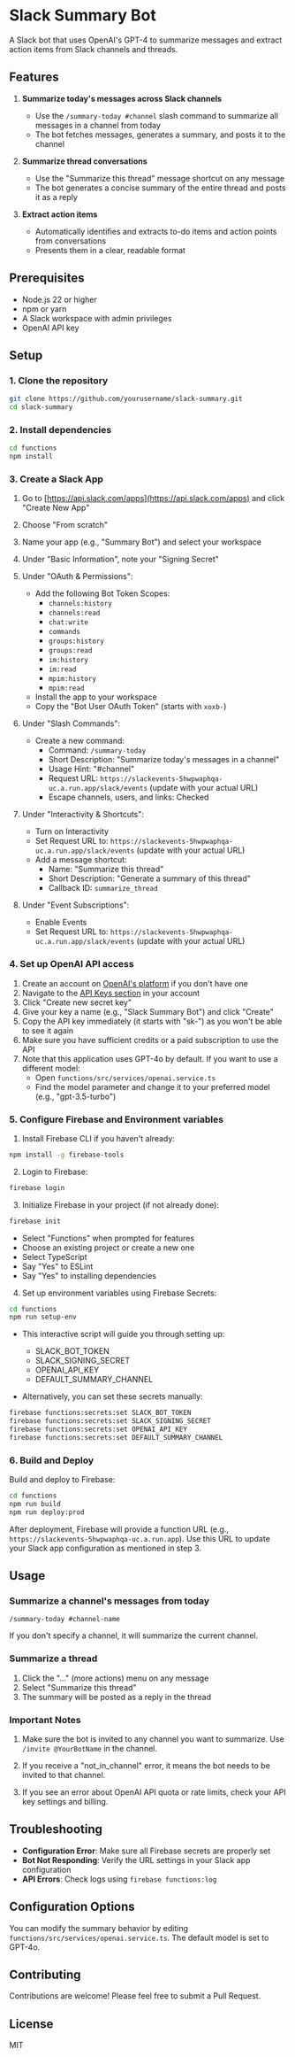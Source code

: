 # Slack Summary Bot

A Slack bot that uses OpenAI's GPT-4 to summarize messages and extract action items from Slack channels and threads.

## Features

1. **Summarize today's messages across Slack channels**
   - Use the `/summary-today #channel` slash command to summarize all messages in a channel from today
   - The bot fetches messages, generates a summary, and posts it to the channel

2. **Summarize thread conversations**
   - Use the "Summarize this thread" message shortcut on any message
   - The bot generates a concise summary of the entire thread and posts it as a reply

3. **Extract action items**
   - Automatically identifies and extracts to-do items and action points from conversations
   - Presents them in a clear, readable format

## Prerequisites

- Node.js 22 or higher
- npm or yarn
- A Slack workspace with admin privileges
- OpenAI API key

## Setup

### 1. Clone the repository

```bash
git clone https://github.com/yourusername/slack-summary.git
cd slack-summary
```

### 2. Install dependencies

```bash
cd functions
npm install
```

### 3. Create a Slack App

1. Go to [https://api.slack.com/apps](https://api.slack.com/apps) and click "Create New App"
2. Choose "From scratch"
3. Name your app (e.g., "Summary Bot") and select your workspace
4. Under "Basic Information", note your "Signing Secret"
5. Under "OAuth & Permissions":
   - Add the following Bot Token Scopes:
     - `channels:history`
     - `channels:read`
     - `chat:write`
     - `commands`
     - `groups:history`
     - `groups:read`
     - `im:history`
     - `im:read`
     - `mpim:history`
     - `mpim:read`
   - Install the app to your workspace
   - Copy the "Bot User OAuth Token" (starts with `xoxb-`)
6. Under "Slash Commands":
   - Create a new command:
     - Command: `/summary-today`
     - Short Description: "Summarize today's messages in a channel"
     - Usage Hint: "#channel"
     - Request URL: `https://slackevents-5hwpwaphqa-uc.a.run.app/slack/events` (update with your actual URL)
     - Escape channels, users, and links: Checked
7. Under "Interactivity & Shortcuts":
   - Turn on Interactivity
   - Set Request URL to: `https://slackevents-5hwpwaphqa-uc.a.run.app/slack/events` (update with your actual URL)
   - Add a message shortcut:
     - Name: "Summarize this thread"
     - Short Description: "Generate a summary of this thread"
     - Callback ID: `summarize_thread`

8. Under "Event Subscriptions":
   - Enable Events
   - Set Request URL to: `https://slackevents-5hwpwaphqa-uc.a.run.app/slack/events` (update with your actual URL)

### 4. Set up OpenAI API access

1. Create an account on [OpenAI's platform](https://platform.openai.com/) if you don't have one
2. Navigate to the [API Keys section](https://platform.openai.com/api-keys) in your account
3. Click "Create new secret key"
4. Give your key a name (e.g., "Slack Summary Bot") and click "Create"
5. Copy the API key immediately (it starts with "sk-") as you won't be able to see it again
6. Make sure you have sufficient credits or a paid subscription to use the API
7. Note that this application uses GPT-4o by default. If you want to use a different model:
   - Open `functions/src/services/openai.service.ts`
   - Find the model parameter and change it to your preferred model (e.g., "gpt-3.5-turbo")

### 5. Configure Firebase and Environment variables

1. Install Firebase CLI if you haven't already:
```bash
npm install -g firebase-tools
```

2. Login to Firebase:
```bash
firebase login
```

3. Initialize Firebase in your project (if not already done):
```bash
firebase init
```
   - Select "Functions" when prompted for features
   - Choose an existing project or create a new one
   - Select TypeScript 
   - Say "Yes" to ESLint
   - Say "Yes" to installing dependencies

4. Set up environment variables using Firebase Secrets:
```bash
cd functions
npm run setup-env
```
   - This interactive script will guide you through setting up:
     - SLACK_BOT_TOKEN
     - SLACK_SIGNING_SECRET
     - OPENAI_API_KEY
     - DEFAULT_SUMMARY_CHANNEL

   - Alternatively, you can set these secrets manually:
```bash
firebase functions:secrets:set SLACK_BOT_TOKEN
firebase functions:secrets:set SLACK_SIGNING_SECRET
firebase functions:secrets:set OPENAI_API_KEY
firebase functions:secrets:set DEFAULT_SUMMARY_CHANNEL
```

### 6. Build and Deploy

Build and deploy to Firebase:
```bash
cd functions
npm run build
npm run deploy:prod
```

After deployment, Firebase will provide a function URL (e.g., `https://slackevents-5hwpwaphqa-uc.a.run.app`). Use this URL to update your Slack app configuration as mentioned in step 3.

## Usage

### Summarize a channel's messages from today

```
/summary-today #channel-name
```

If you don't specify a channel, it will summarize the current channel.

### Summarize a thread

1. Click the "..." (more actions) menu on any message
2. Select "Summarize this thread"
3. The summary will be posted as a reply in the thread

### Important Notes

1. Make sure the bot is invited to any channel you want to summarize. Use `/invite @YourBotName` in the channel.

2. If you receive a "not_in_channel" error, it means the bot needs to be invited to that channel.

3. If you see an error about OpenAI API quota or rate limits, check your API key settings and billing.

## Troubleshooting

- **Configuration Error**: Make sure all Firebase secrets are properly set
- **Bot Not Responding**: Verify the URL settings in your Slack app configuration
- **API Errors**: Check logs using `firebase functions:log`

## Configuration Options

You can modify the summary behavior by editing `functions/src/services/openai.service.ts`. The default model is set to GPT-4o.

## Contributing

Contributions are welcome! Please feel free to submit a Pull Request.

## License

MIT 
